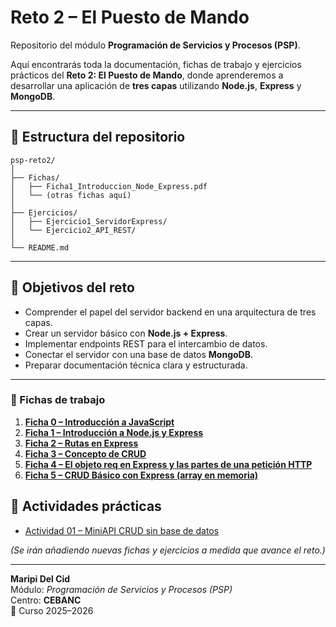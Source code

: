 # Reto 2 – El Puesto de Mando

Repositorio del módulo **Programación de Servicios y Procesos (PSP)**.

Aquí encontrarás toda la documentación, fichas de trabajo y ejercicios prácticos del **Reto 2: El Puesto de Mando**, donde aprenderemos a desarrollar una aplicación de **tres capas** utilizando **Node.js**, **Express** y **MongoDB**.

---

## 📂 Estructura del repositorio
```
psp-reto2/
│
├── Fichas/
│   ├── Ficha1_Introduccion_Node_Express.pdf
│   └── (otras fichas aquí)
│
├── Ejercicios/
│   ├── Ejercicio1_ServidorExpress/
│   └── Ejercicio2_API_REST/
│
└── README.md
```
---

## 🧭 Objetivos del reto

- Comprender el papel del servidor backend en una arquitectura de tres capas.  
- Crear un servidor básico con **Node.js + Express**.  
- Implementar endpoints REST para el intercambio de datos.  
- Conectar el servidor con una base de datos **MongoDB**.  
- Preparar documentación técnica clara y estructurada.

---

### 📘 Fichas de trabajo

1. [**Ficha 0 – Introducción a JavaScript**](./Fichas/Ficha0_Introduccion_a_JavaScript.pdf)  
2. [**Ficha 1 – Introducción a Node.js y Express**](./Fichas/Ficha1_Introduccion_Node_Express.pdf)  
3. [**Ficha 2 – Rutas en Express**](./Fichas/Ficha2_Rutas_y_Respuestas_Express.pdf)  
4. [**Ficha 3 – Concepto de CRUD**](./Fichas/Ficha3_Concepto_CRUD.pdf)  
5. [**Ficha 4 – El objeto req en Express y las partes de una petición HTTP**](./Fichas/Ficha4_Objeto_req_Express.pdf)  
6. [**Ficha 5 – CRUD Básico con Express (array en memoria)**](./Fichas/Ficha5_CRUD_Express_Array.pdf)

## 🧩 Actividades prácticas
- [Actividad 01 – MiniAPI CRUD sin base de datos](./Actividades/Actividad01_Mini_API/README.md)


*(Se irán añadiendo nuevas fichas y ejercicios a medida que avance el reto.)*

---

**Maripi Del Cid**  
Módulo: *Programación de Servicios y Procesos (PSP)*  
Centro: **CEBANC**  
📅 Curso 2025–2026

